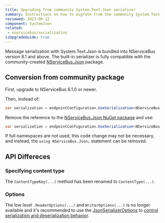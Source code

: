 ```yaml
---
title: Upgrading from community System.Text.Json serialiser
summary: Instructions on how to migrate from the community System.Text.Json serializer to the supported version.
reviewed: 2023-06-12
component: SystemJson
related:
 - nservicebus/serialization
isUpgradeGuide: true
---
```


Message serialization with System.Text.Json is bundled into NServiceBus version 8.1 and above. The built-in serializer is fully compatible with the community-created [NServiceBus.Json](https://github.com/NServiceBusExtensions/NServiceBus.Json) package.

## Conversion from community package

First, upgrade to NServiceBus 8.1.0 or newer.

Then, instead of:

```csharp
var serialization = endpointConfiguration.UseSerialization<NServiceBus.Json.SystemJsonSerializer>();
```

Remove the reference to the [NServiceBus.Json NuGet package](https://www.nuget.org/packages/NServiceBus.Json) and use:

```csharp
var serialization = endpointConfiguration.UseSerialization<NServiceBus.SystemJsonSerializer>();
```

If full namespaces are not used, this code change may not be necessary, and instead, the `using NServiceBus.Json;` statement can be removed.

## API Differeces

### Specifying content type

The `ContentTypeKey(...)` method has been renamed to `ContentType(...)`.

### Options

The low level `.ReaderOptions(...)` and `WriterOptions(...)` is no longer available and it's recommended to use the [JsonSerializerOptions](https://learn.microsoft.com/en-us/dotnet/api/system.text.json.jsonserializeroptions) to [control serialization and deserialization behavior](/nservicebus/serialization/system-json.md#customizing-serialization-options).
